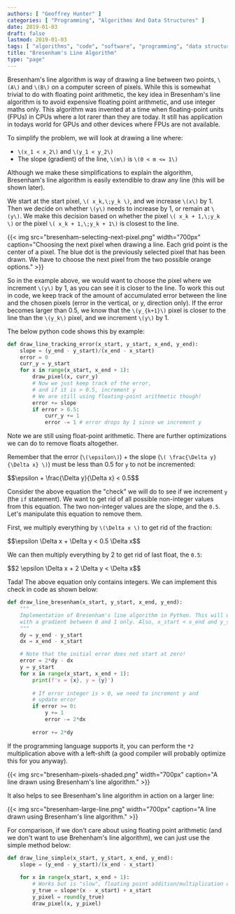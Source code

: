 ```yaml
---
authors: [ "Geoffrey Hunter" ]
categories: [ "Programming", "Algorithms And Data Structures" ]
date: 2019-01-03
draft: false
lastmod: 2019-01-03
tags: [ "algorithms", "code", "software", "programming", "data structures" ]
title: "Bresenham's Line Algorithm"
type: "page"
---
```


Bresenham's line algorithm is way of drawing a line between two points, `\(A\)` and `\(B\)` on a computer screen of pixels. While this is somewhat trivial to do with floating point arithmetic, the key idea in Bresenham's line algorithm is to avoid expensive floating point arithmetic, and use integer maths only. This algorithm was invented at a time when floating-point units (FPUs) in CPUs where a lot rarer than they are today. It still has application in todays world for GPUs and other devices where FPUs are not available.

To simplify the problem, we will look at drawing a line where:

* `\(x_1 < x_2\)` and `\(y_1 < y_2\)`
* The slope (gradient) of the line, `\(m\)` is `\(0 < m <= 1\)`

Although we make these simplifications to explain the algorithm, Bresenham's line algorithm is easily extendible to draw any line (this will be shown later).

We start at the start pixel, `\( x_k,\;y_k \)`, and we increase `\(x\)` by 1. Then we decide on whether `\(y\)` needs to increase by 1, or remain at `\(y\)`. We make this decision based on whether the pixel `\( x_k + 1,\;y_k \)` or the pixel `\( x_k + 1,\;y_k + 1\)` is closest to the line.

{{< img src="bresenham-selecting-next-pixel.png" width="700px" caption="Choosing the next pixel when drawing a line. Each grid point is the center of a pixel. The blue dot is the previously selected pixel that has been drawn. We have to choose the next pixel from the two possible orange options." >}}

So in the example above, we would want to choose the pixel where we increment `\(y\)` by 1, as you can see it is closer to the line. To work this out in code, we keep track of the amount of accumulated error between the line and the chosen pixels (error in the vertical, or y, direction only). If the error becomes larger than 0.5, we know that the `\(y_{k+1}\)` pixel is closer to the line than the `\(y_k\)` pixel, and we increment `\(y\)` by 1.

The below python code shows this by example:

```python
def draw_line_tracking_error(x_start, y_start, x_end, y_end):
    slope = (y_end - y_start)/(x_end - x_start) 
    error = 0
    curr_y = y_start
    for x in range(x_start, x_end + 1):       
        draw_pixel(x, curr_y)
        # Now we just keep track of the error,
        # and if it is > 0.5, increment y
        # We are still using floating-point arithmetic though!
        error += slope
        if error > 0.5:
            curr_y += 1
            error -= 1 # error drops by 1 since we increment y
```

Note we are still using float-point arithmetic. There are further optimizations we can do to remove floats altogether.

Remember that the error (`\(\epsilon\)`) + the slope (`\( \frac{\Delta y}{\Delta x} \)`) must be less than 0.5 for `y` to not be incremented:

<div>$$\epsilon + \frac{\Delta y}{\Delta x} < 0.5$$</div>

Consider the above equation the "check" we will do to see if we increment `y` (the `if` statement). We want to get rid of all possible non-integer values from this equation. The two non-integer values are the slope, and the `0.5`. Let's manipulate this equation to remove them.

First, we multiply everything by `\(\Delta x \)` to get rid of the fraction:

<div>$$\epsilon \Delta x + \Delta y < 0.5 \Delta x$$</div>

We can then multiply everything by 2 to get rid of last float, the `0.5`:

<div>$$2 \epsilon \Delta x + 2 \Delta y < \Delta x$$</div>

Tada! The above equation only contains integers. We can implement this check in code as shown below:

```python
def draw_line_bresenham(x_start, y_start, x_end, y_end):
    """
    Implementation of Bresenham's line algorithm in Python. This will work for positive sloped lines
    with a gradient between 0 and 1 only. Also, x_start < x_end and y_start < y_end must be true.
    """
    dy = y_end - y_start
    dx = x_end - x_start

    # Note that the initial error does not start at zero!
    error = 2*dy - dx    
    y = y_start
    for x in range(x_start, x_end + 1):       
        print(f'x = {x}, y = {y}')
        
        # If error integer is > 0, we need to increment y and
        # update error
        if error >= 0:
            y += 1
            error -= 2*dx            
        
        error += 2*dy
```

If the programming language supports it, you can perform the `*2` multiplication above with a left-shift (a good compiler will probably optimize this for you anyway).

{{< img src="bresenham-pixels-shaded.png" width="700px" caption="A line drawn using Bresenham's line algorithm." >}}

It also helps to see Bresenham's line algorithm in action on a larger line:

{{< img src="bresenham-large-line.png" width="700px" caption="A line drawn using Bresenham's line algorithm." >}}

For comparison, if we don't care about using floating point arithmetic (and we don't want to use Brehenham's line algorithm), we can just use the simple method below:

```python
def draw_line_simple(x_start, y_start, x_end, y_end):
    slope = (y_end - y_start)/(x_end - x_start)    
    
    for x in range(x_start, x_end + 1):        
        # Works but is "slow", floating point addition/multiplication on every pixel increment
        y_true = slope*(x - x_start) + x_start
        y_pixel = round(y_true)
        draw_pixel(x, y_pixel)
```